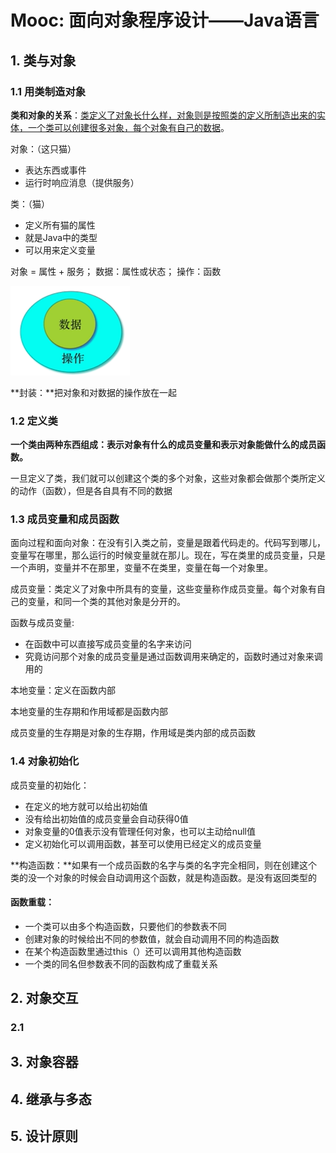# Mooc: 面向对象程序设计——Java语言

## 1. 类与对象

### 1.1 用类制造对象

**类和对象的关系**：<u>类定义了对象长什么样，对象则是按照类的定义所制造出来的实体，一个类可以创建很多对象，每个对象有自己的数据</u>。

对象：（这只猫）

- 表达东西或事件
- 运行时响应消息（提供服务）

类：（猫）

- 定义所有猫的属性
- 就是Java中的类型
- 可以用来定义变量

对象 = 属性 + 服务； 数据：属性或状态； 操作：函数

<img src="面向对象fig/Snipaste_2021-03-04_11-12-23.png" alt="Snipaste_2021-03-04_11-12-23" style="zoom:60%;" />

**封装：**把对象和对数据的操作放在一起

### 1.2 定义类

**一个类由两种东西组成：表示对象有什么的成员变量和表示对象能做什么的成员函数。**

一旦定义了类，我们就可以创建这个类的多个对象，这些对象都会做那个类所定义的动作（函数），但是各自具有不同的数据

### 1.3 成员变量和成员函数

面向过程和面向对象：在没有引入类之前，变量是跟着代码走的。代码写到哪儿，变量写在哪里，那么运行的时候变量就在那儿。现在，写在类里的成员变量，只是一个声明，变量并不在那里，变量不在类里，变量在每一个对象里。

成员变量：类定义了对象中所具有的变量，这些变量称作成员变量。每个对象有自己的变量，和同一个类的其他对象是分开的。

函数与成员变量:

- 在函数中可以直接写成员变量的名字来访问
- 究竟访问那个对象的成员变量是通过函数调用来确定的，函数时通过对象来调用的

本地变量：定义在函数内部

本地变量的生存期和作用域都是函数内部

成员变量的生存期是对象的生存期，作用域是类内部的成员函数

### 1.4 对象初始化

成员变量的初始化：

- 在定义的地方就可以给出初始值
- 没有给出初始值的成员变量会自动获得0值
- 对象变量的0值表示没有管理任何对象，也可以主动给null值
- 定义初始化可以调用函数，甚至可以使用已经定义的成员变量

**构造函数：**如果有一个成员函数的名字与类的名字完全相同，则在创建这个类的没一个对象的时候会自动调用这个函数，就是构造函数。是没有返回类型的

#### 函数重载：

- 一个类可以由多个构造函数，只要他们的参数表不同
- 创建对象的时候给出不同的参数值，就会自动调用不同的构造函数
- 在某个构造函数里通过this（）还可以调用其他构造函数
- 一个类的同名但参数表不同的函数构成了重载关系



## 2. 对象交互

### 2.1



## 3. 对象容器

## 4. 继承与多态

## 5. 设计原则

























